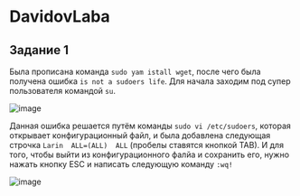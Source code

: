 # DavidovLaba
## Задание 1 ##
Была прописана команда `sudo yam istall wget`, после чего была получена ошибка `is not a sudoers life`.
Для начала заходим под супер пользователя командой `su`.

![image](https://github.com/user-attachments/assets/c363c8b5-4aee-4d9b-a664-0fcc9f36602e)

Данная ошибка решается путём команды `sudo vi /etc/sudoers`, которая открывает конфигурационный файл, и была добавлена следующая строчка `Larin  ALL=(ALL)  ALL` (пробелы ставятся кнопкой TAB). И для того, чтобы выйти из конфигурационного фалйа и сохранить его, нужно нажать кнопку ESC и написать следующую команду `:wq!`

![image](https://github.com/user-attachments/assets/a037c29a-83c4-42f0-88af-62bbbb916a9b)

